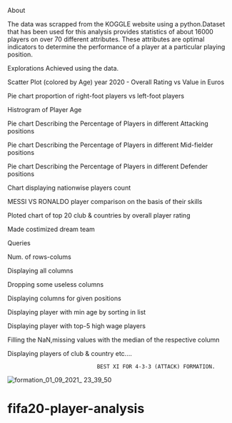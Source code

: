  About

   The data was scrapped from the KOGGLE website using a python.Dataset that has been used for this analysis provides statistics of about 16000 players on over 70 different attributes. These attributes are optimal indicators to determine the performance of a player at a particular playing position.


Explorations Achieved using the data.


Scatter Plot (colored by Age) year 2020 - Overall Rating vs Value in Euros

Pie chart proportion of right-foot players vs left-foot players

Histrogram of Player Age

Pie chart Describing the Percentage of Players in different Attacking positions

Pie chart Describing the Percentage of Players in different Mid-fielder positions

Pie chart Describing the Percentage of Players in different Defender positions

Chart displaying nationwise players count

MESSI VS RONALDO player comparison on the basis of their skills

Ploted chart of top 20 club & countries by overall player rating

Made costimized dream team

Queries

Num. of rows-colums

Displaying all columns

Dropping some useless columns

Displaying columns for given positions

Displaying player with min age by sorting in list

Displaying player with top-5 high wage players

Filling the NaN,missing values with the median of the respective column

Displaying players of club & country etc....





                                BEST XI FOR 4-3-3 (ATTACK) FORMATION.
![formation_01_09_2021_ 23_39_50](https://user-images.githubusercontent.com/78134745/131815738-ad782ef8-9481-47d3-9cee-d73e84d8951f.png)
# fifa20-player-analysis
